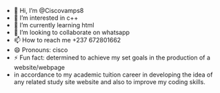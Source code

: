 - 👋 Hi, I’m @Ciscovamps8
- 👀 I’m interested in c++ 
- 🌱 I’m currently learning html
- 💞️ I’m looking to collaborate on whatsapp
- 📫 How to reach me +237 672801662
- 😄 Pronouns: cisco
- ⚡ Fun fact: determined to achieve my set goals in the production of a website/webpage
- in accordance to my academic tuition career in developing the idea of any related study site website and also to improve my coding skills.

<!---
Ciscovamps8/Ciscovamps8 is a ✨ special ✨ repository because its `README.md` (this file) appears on your GitHub profile.
You can click the Preview link to take a look at your changes.
--->

